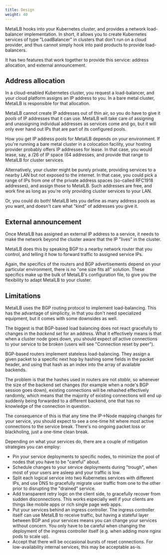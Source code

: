 ```yaml
---
title: Design
weight: 40
---
```


MetalLB hooks into your Kubernetes cluster, and provides a network
load-balancer implementation. In short, it allows you to create
Kubernetes services of type "LoadBalancer" in clusters that don't run
on a cloud provider, and thus cannot simply hook into paid products to
provide load-balancers.

It has two features that work together to provide this service:
address allocation, and external announcement.

## Address allocation

In a cloud-enabled Kubernetes cluster, you request a load-balancer,
and your cloud platform assigns an IP address to you. In a bare metal
cluster, MetalLB is responsible for that allocation.

MetalLB cannot create IP addresses out of thin air, so you do have to
give it _pools_ of IP addresses that it can use. MetalLB will take
care of assigning and unassigning individual addresses as services
come and go, but it will only ever hand out IPs that are part of its
configured pools.

How you get IP address pools for MetalLB depends on your
environment. If you're running a bare metal cluster in a colocation
facility, your hosting provider probably offers IP addresses for
lease. In that case, you would lease, say, a /26 of IP space (64
addresses, and provide that range to MetalLB for cluster services.

Alternatively, your cluster might be purely private, providing
services to a nearby LAN but not exposed to the internet. In that
case, you could pick a range of IPs from one of the private address
spaces (so-called RFC1918 addresses), and assign those to
MetalLB. Such addresses are free, and work fine as long as you're only
providing cluster services to your LAN.

Or, you could do both! MetalLB lets you define as many address pools
as you want, and doesn't care what "kind" of addresses you give it.

## External announcement

Once MetalLB has assigned an external IP address to a service, it
needs to make the network beyond the cluster aware that the IP "lives"
in the cluster.

MetalLB does this by speaking BGP to a nearby network router that you
control, and telling it how to forward traffic to assigned service
IPs.

Again, the specifics of the routers and BGP advertisements depend on
your particular environment, there is no "one size fits all"
solution. These specifics make up the bulk of MetalLB's configuration
file, to give you the flexibility to adapt MetalLB to your cluster.

## Limitations

MetalLB uses the BGP routing protocol to implement
load-balancing. This has the advantage of simplicity, in that you
don't need specialized equipment, but it comes with some downsides as
well.

The biggest is that BGP-based load balancing does not react gracefully
to changes in the _backend set_ for an address. What it effectively
means is that when a cluster node goes down, you should expect _all_
active connections to your service to be broken (users will see
"Connection reset by peer").

BGP-based routers implement stateless load-balancing. They assign a
given packet to a specific next hop by hashing some fields in the
packet header, and using that hash as an index into the array of
available backends.

The problem is that the hashes used in routers are not _stable_, so
whenever the size of the backend set changes (for example when a
node's BGP session goes down), existing connections will be rehashed
effectively randomly, which means that the majority of existing
connections will end up suddenly being forwarded to a different
backend, one that has no knowledge of the connection in question.

The consequence of this is that any time the IP→Node mapping changes
for your service, you should expect to see a one-time hit where most
active connections to the service break. There's no ongoing packet
loss or blackholing, just a one-time clean break.

Depending on what your services do, there are a couple of mitigation
strategies you can employ:
- Pin your service deployments to specific nodes, to minimize the pool
  of nodes that you have to be "careful" about.
- Schedule changes to your service deployments during "trough", when
  most of your users are asleep and your traffic is low.
- Split each logical service into two Kubernetes services with
  different IPs, and use DNS to gracefully migrate user traffic from
  one to the other prior to disrupting the "drained" service.
- Add transparent retry logic on the client side, to gracefully
  recover from sudden disconnections. This works especially well if
  your clients are things like mobile apps or rich single page web
  apps.
- Put your services behind an ingress controller. The ingress
  controller itself can use MetalLB to receive traffic, but having a
  stateful layer between BGP and your services means you can change
  your services without concern. You only have to be careful when
  changing the deployment of the ingress controller itself (e.g. when
  adding more nginx pods to scale up).
- Accept that there will be occasional bursts of reset
  connections. For low-availability internal services, this may be
  acceptable as-is.

